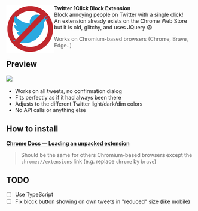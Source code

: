 <img align="left" src="/icons/icon128.png"/>   
<b>Twitter 1Click Block Extension</b>
<br>
Block annoying people on Twitter with a single click!  
<br>
An extension already exists on the Chrome Web Store but it is old, glitchy, and uses JQuery 😨
<br>
<blockquote>Works on Chromium-based browsers (Chrome, Brave, Edge..)</blockquote>

## Preview
<img src="https://i.imgur.com/Wqj4W0Z.png" />

* Works on all tweets, no confirmation dialog
* Fits perfectly as if it had always been there
* Adjusts to the different Twitter light/dark/dim colors
* No API calls or anything else

## How to install
**[Chrome Docs — Loading an unpacked extension](https://developer.chrome.com/docs/extensions/mv3/getstarted/development-basics/#load-unpacked)**  
> Should be the same for others Chromium-based browsers except the `chrome://extensions` link (e.g. replace `chrome` by `brave`)

## TODO
- [ ] Use TypeScript
- [ ] Fix block button showing on own tweets in "reduced" size (like mobile)
